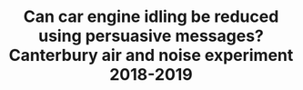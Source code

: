 ---
title: "Can car engine idling be reduced using persuasive messages? Canterbury air and noise experiment 2018-2019"
collection: publications
permalink: /publication/abrams_etal_2018_report.pdf
venue: 'Unviersity of Kent'
year: 2019
paperurl: '/files/Abrams et al. (2018).pdf'
link: 'https://kar.kent.ac.uk/74587/'
citation: '*Abrams, D., Hopthrow, T., <u>Imada, H.</u>, Ozkececi, H., Lalot, F., & Templeton, A. (2019). Can car engine idling be reduced using persuasive messages? Canterbury air and noise experiment 2018-2019. Project report. University of Kent. doi:10.22024/unikent/01.02.74587.'
---